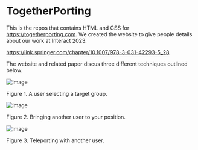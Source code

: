 # TogetherPorting

This is the repos that contains HTML and CSS for https://togetherporting.com. We created the website to give people details about our work at Interact 2023.

https://link.springer.com/chapter/10.1007/978-3-031-42293-5_28

The website and related paper discus three different techniques outlined below.

![image](https://github.com/GavWood/TogetherPorting/assets/17795588/39d4e211-585f-4432-81c7-48bd027cf537)

Figure 1. A user selecting a target group.

![image](https://github.com/GavWood/TogetherPorting/assets/17795588/69c06890-6d59-4d22-9c80-1db24ccd70fb)

Figure 2. Bringing another user to your position.

![image](https://github.com/GavWood/TogetherPorting/assets/17795588/59310f8d-bdc1-42a4-8b51-3c21742a2700)

Figure 3. Teleporting with another user.
